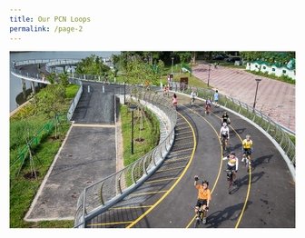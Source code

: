 ```yaml
---
title: Our PCN Loops
permalink: /page-2
---
```



![Alt text for image on Isomer site](/images/Ulu%20Pandan%20The%20Park%20Connector%20Network%20Brings%20People%20Together.jpeg)